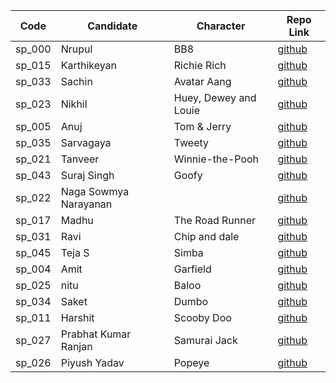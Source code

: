 

| Code   | Candidate             | Character             | Repo Link                                                    |
| ------ | --------------------- | --------------------- | ------------------------------------------------------------ |
| sp_000 | Nrupul                | BB8                   | [github](https://github.com/nrupuld/masai-week-2)            |
| sp_015 | Karthikeyan           | Richie Rich           | [github](https://github.com/karthikeyanranasthala/masai-week-1) |
| sp_033 | Sachin                | Avatar Aang           | [github](https://github.com/sachinkapalidigi/masai-week-1)   |
| sp_023 | Nikhil                | Huey, Dewey and Louie | [github](https://github.com/nikhilgudur/masai-week-1)        |
| sp_005 | Anuj                  | Tom & Jerry           | [github](https://github.com/choudharyanuj/masai-week-1)      |
| sp_035 | Sarvagaya             | Tweety                | [github](https://github.com/sarvagaya/masai-week-1)          |
| sp_021 | Tanveer               | Winnie-the-Pooh       | [github](https://github.com/tanveer86/masai-week-1)          |
| sp_043 | Suraj Singh           | Goofy                 | [github](https://github.com/Suraj10074/masai-week-1)         |
| sp_022 | Naga Sowmya Narayanan |                       | [github](https://github.com/Naga12031998/masai-week-2/tree/master/masai/week_1) |
| sp_017 | Madhu                 | The Road Runner       | [github](https://github.com/Madhu-kum/masai-week-1.git)      |
| sp_031 | Ravi                  | Chip and dale         | [github](https://github.com/ravigornal/masai-week-1)         |
| sp_045 | Teja S                | Simba                 | [github](https://github.com/Tejas-AI/masai-project-1)        |
| sp_004 | Amit                  | Garfield              | [github](https://github.com/amit036/masai-week-1)            |
| sp_025 | nitu                  | Baloo                 | [github](https://github.com/nitu023/masai-week-1)            |
| sp_034 | Saket                 | Dumbo                 | [github](https://github.com/SaketParas/masasi-week-1)        |
| sp_011 | Harshit               | Scooby Doo            | [github](https://github.com/harshit860/masai-week-1)         |
| sp_027 | Prabhat Kumar Ranjan  | Samurai Jack          | [github](https://github.com/PrabhatKrRanjan/masai-week-1)    |
| sp_026 | Piyush Yadav	         | Popeye                | [github](https://github.com/piyush-git/masai-week-1)         |      
